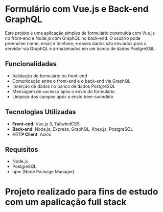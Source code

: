 # Formulário com Vue.js e Back-end GraphQL

Este projeto é uma aplicação simples de formulário construída com Vue.js no front-end e Node.js com GraphQL no back-end. O usuário pode preencher nome, email e telefone, e esses dados são enviados para o servidor via GraphQL e armazenados em um banco de dados PostgreSQL.

## Funcionalidades

- Validação de formulário no front-end
- Comunicação entre o front-end e o back-end via GraphQL
- Inserção de dados no banco de dados PostgreSQL
- Mensagem de sucesso após o envio do formulário
- Limpeza dos campos após o envio bem-sucedido

## Tecnologias Utilizadas

- **Front-end**: Vue.js 3, TailwindCSS
- **Back-end**: Node.js, Express, GraphQL, Knex.js, PostgreSQL
- **HTTP Client**: Axios

## Requisitos

- Node.js
- PostgreSQL
- npm (Node Package Manager)

# Projeto realizado para fins de estudo com um apalicação full stack